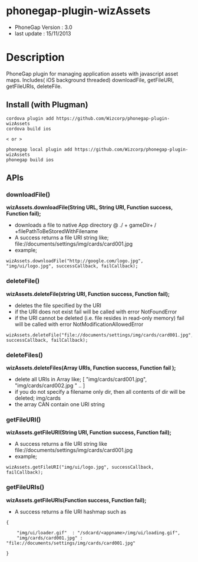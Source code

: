 # phonegap-plugin-wizAssets 

- PhoneGap Version : 3.0
- last update : 15/11/2013

# Description

PhoneGap plugin for managing application assets with javascript asset maps. Includes( iOS background threaded) downloadFile, getFileURI, getFileURIs, deleteFile.


## Install (with Plugman) 

	cordova plugin add https://github.com/Wizcorp/phonegap-plugin-wizAssets
	cordova build ios
	
	< or >
	
	phonegap local plugin add https://github.com/Wizcorp/phonegap-plugin-wizAssets
	phonegap build ios



## APIs

### downloadFile()

**wizAssets.downloadFile(String URL, String URI, Function success, Function fail);**

- downloads a file to native App directory @ ./ + gameDir+ / +filePathToBeStoredWithFilename <br />
- A success returns a file URI string like; file://documents/settings/img/cards/card001.jpg <br />
- example;

``` 
wizAssets.downloadFile("http://google.com/logo.jpg", "img/ui/logo.jpg", successCallback, failCallback);
```

###  deleteFile()

**wizAssets.deleteFile(string URI, Function success, Function fail);**

- deletes the file specified by the URI <br />
- if the URI does not exist fail will be called with error NotFoundError <br />
- if the URI cannot be deleted (i.e. file resides in read-only memory) fail will be called with error NotModificationAllowedError

```
wizAssets.deleteFile("file://documents/settings/img/cards/card001.jpg", successCallback, failCallback);
```

### deleteFiles()

**wizAssets.deleteFiles(Array URIs, Function success, Function fail );**

- delete all URIs in Array like; [ "img/cards/card001.jpg", "img/cards/card002.jpg " .. ] <br />
- if you do not specify a filename only dir, then all contents of dir will be deleted; img/cards <br />
- the array CAN contain one URI string

### getFileURI()

**wizAssets.getFileURI(String URI, Function success, Function fail);**

- A success returns a file URI string like file://documents/settings/img/cards/card001.jpg <br />
- example;

```
wizAssets.getFileURI("img/ui/logo.jpg", successCallback, failCallback);
```

### getFileURIs()

**wizAssets.getFileURIs(Function success, Function fail);**

- A success returns a file URI hashmap such as

```
{

    "img/ui/loader.gif"  : "/sdcard/<appname>/img/ui/loading.gif", 
    "img/cards/card001.jpg" : "file://documents/settings/img/cards/card001.jpg" 

} 
```
